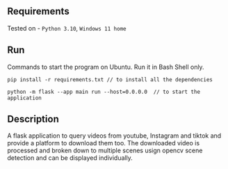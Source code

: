 ## Requirements

Tested on - `Python 3.10`, `Windows 11 home`

## Run

Commands to start the program on Ubuntu. Run it in Bash Shell only.
```
pip install -r requirements.txt // to install all the dependencies

python -m flask --app main run --host=0.0.0.0  // to start the application
```

## Description
A flask application to query videos from youtube, Instagram and tiktok and provide a platform to download them too. The downloaded video is processed and broken down to multiple scenes usign opencv scene detection and can be displayed individually.